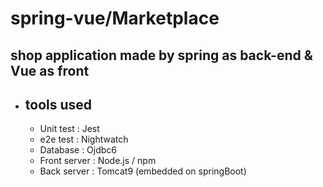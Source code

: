 # spring-vue/Marketplace
## shop application made by spring as back-end &amp; Vue as front  
+ ## tools used  
  + Unit test : Jest
  + e2e test : Nightwatch
  + Database : Ojdbc6
  + Front server : Node.js / npm
  + Back server : Tomcat9 (embedded on springBoot)
